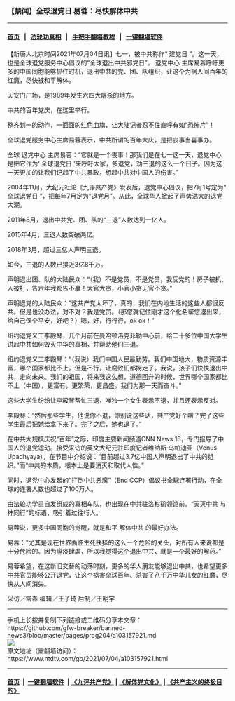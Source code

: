 ### 【禁闻】全球退党日 易蓉：尽快解体中共
------------------------

#### [首页](https://github.com/gfw-breaker/banned-news3/blob/master/README.md) &nbsp;&nbsp;|&nbsp;&nbsp; [法轮功真相](https://github.com/begood0513/basic/blob/master/README.md)  &nbsp;&nbsp;|&nbsp;&nbsp; [手把手翻墙教程](https://github.com/gfw-breaker/guides/wiki)  &nbsp;&nbsp;|&nbsp;&nbsp; [一键翻墙软件](https://github.com/gfw-breaker/nogfw/blob/master/README.md)  



<div><div class="post_content" itemprop="articleBody">
 <p>
  【新唐人北京时间2021年07月04日讯】七一，被中共称作“
  <ok href="https://www.ntdtv.com/gb/建党日.htm">
   建党日
  </ok>
  ”。这一天，也是全球退党服务中心倡议的“全球退出中共邪党日”。
  <ok href="https://www.ntdtv.com/gb/退党中心.htm">
   退党中心
  </ok>
  主席易蓉呼吁更多的中国同胞能够抓住时机，退出中共的党、团、队组织，让这个为祸人间百年的红魔，尽快被和平解体。
 </p>
 <p>
  天安门广场，是1989年发生六四大屠杀的地方。
 </p>
 <p>
  中共的百年党庆，在这里举行。
 </p>
 <p>
  整齐划一的动作，一面面的红色血旗，让大陆记者忍不住直呼有如“恐怖片”！
 </p>
 <p>
  全球退党服务中心主席易蓉表示，中共所谓的百年大庆，是把丧事当喜事办。
 </p>
 <p>
  全球
  <ok href="https://www.ntdtv.com/gb/退党中心.htm">
   退党中心
  </ok>
  主席易蓉：“它就是一个丧事！那我们是在七一这一天，退党中心是把它作为‘
  <ok href="https://www.ntdtv.com/gb/全球退党日.htm">
   全球退党日
  </ok>
  ’来呼吁大家，多退党，劝三退的这么一个日子。因为这一天更加的让我们记起了中共暴政，想起中共对中国人的伤害。”
 </p>
 <p>
  2004年11月，大纪元社论《九评共产党》发表后，退党中心倡议，把7月1号定为“
  <ok href="https://www.ntdtv.com/gb/全球退党日.htm">
   全球退党日
  </ok>
  ”，把每年7月定为“退党月”。从此，全球华人掀起了声势浩大的退党大潮。
 </p>
 <p>
  2011年8月，退出中共党、团、队的“三退”人数达到一亿人。
 </p>
 <p>
  2015年4月，三退人数突破两亿。
 </p>
 <p>
  2018年3月，超过三亿人声明三退。
 </p>
 <p>
  如今，三退的人数已接近3亿8千万。
 </p>
 <p>
  声明退出团、队的大陆民众：“（我）不是党员，不是党员，我反党的！房子被扒、人被打，告六年我都告不赢！大官大贪，小官小贪无官不贪。”
 </p>
 <p>
  声明退党的大陆民众：“这共产党太坏了，真的，我们在内地生活的这些人都很反共。但是也没办法，对不对？我是党员。（那您就记住刚才这个化名帮您退出来，给自己保个平安，好吧？）嗯，好，行行行，ok ok！”
 </p>
 <p>
  纽约退党义工李殿琴，几个月前在曼哈顿洛克菲勒中心前，给二十多位中国大学生讲起中共如何毁灭中华的真相，并帮助他们三退。
 </p>
 <p>
  纽约退党义工李殿琴：“（我说）我们中国人民最勤劳。我们中国地大，物质资源丰富，哪个国家都比不上。但是不行，让腐败们都捞走了。我说，孩子们快快退出中共，走向未来。我们的祖国，将来我这么想，道德回升的时候，世界哪个国家都比不上（中国），更富有，更繁荣，更昌盛。我们为那一天而奋斗。”
 </p>
 <p>
  这些大学生纷纷让李殿琴帮忙三退，唯独一个女生表示不退，并且还表示反对。
 </p>
 <p>
  李殿琴：“然后那些学生，他说你不退，你别说这些话，共产党好个啥？完了这些学生最后把她给拿下来了。完了之后，她也退了。”
 </p>
 <p>
  在中共大规模庆祝“百年”之际，印度主要新闻频道CNN News 18，专门报导了中国人的退党运动。接受采访的英文大纪元驻印度记者维纳斯‧乌帕迪亚（Venus Upadhyaya），在节目中介绍说：“目前超过3.7亿中国人声明退出了中共的组织。”而“中共的本质，根本上是要消灭和取代人性。”
 </p>
 <p>
  同时，退党中心发起的“打倒中共恶魔”（End CCP）倡议书全球连署行动，在全球的连署人数也超过了100万人。
 </p>
 <p>
  由法轮功学员自发组成的真相车队，也出现在中共驻洛杉矶领馆前。“天灭中共 与神同行”的标语，吸引着过往行人。
 </p>
 <p>
  易蓉说，更多中国同胞的觉醒，就是和平
  <ok href="https://www.ntdtv.com/gb/解体中共.htm">
   解体中共
  </ok>
  的最好办法。
 </p>
 <p>
  易蓉：“尤其是现在世界面临生死抉择的这么一个危险的关头，对所有人来说都是十分危险的。因为瘟疫肆虐，所以我觉得这个退出中共，就是一个最好的解药。”
 </p>
 <p>
  易蓉希望，在这新旧交替的动荡时刻，更多的华人朋友能够退出中共，也希望更多中共官员能够公开退党，让这个祸害全球百年、杀害了八千万中华儿女的红魔，尽快从人间消失。
 </p>
 <p>
  采访／常春 编辑／王子琦 后制／王明宇
 </p>
 <div class="single_ad">
 </div>
</div>
</div>
<hr/>
手机上长按并复制下列链接或二维码分享本文章：<br/>
https://github.com/gfw-breaker/banned-news3/blob/master/pages/prog204/a103157921.md <br/>
<a href='https://github.com/gfw-breaker/banned-news3/blob/master/pages/prog204/a103157921.md'><img src='https://github.com/gfw-breaker/banned-news3/blob/master/pages/prog204/a103157921.md.png'/></a> <br/>
原文地址（需翻墙访问）：https://www.ntdtv.com/gb/2021/07/04/a103157921.html


------------------------
#### [首页](https://github.com/gfw-breaker/banned-news3/blob/master/README.md) &nbsp;|&nbsp; [一键翻墙软件](https://github.com/gfw-breaker/nogfw/blob/master/README.md) &nbsp;| [《九评共产党》](https://github.com/gfw-breaker/9ping.md/blob/master/README.md#九评之一评共产党是什么) | [《解体党文化》](https://github.com/gfw-breaker/jtdwh.md/blob/master/README.md) | [《共产主义的终极目的》](https://github.com/gfw-breaker/gczydzjmd.md/blob/master/README.md)


<img src='http://gfw-breaker.win/banned-news3/pages/prog204/a103157921.md' width='0px' height='0px'/>
